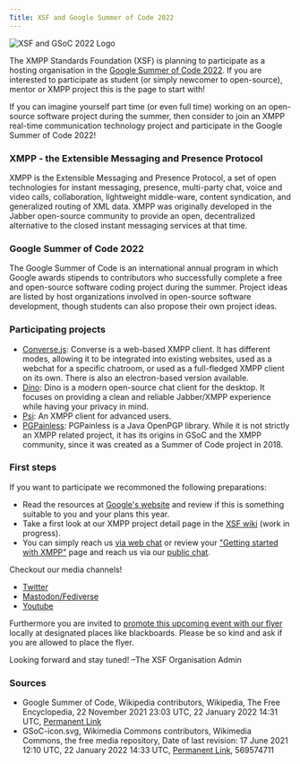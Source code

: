 ```yaml
---
Title: XSF and Google Summer of Code 2022
---
```


![XSF and GSoC 2022 Logo](/images/logos/GSoC_2022_Logo.png)

The XMPP Standards Foundation (XSF) is planning to participate as a hosting organisation in the [Google Summer of Code 2022](https://summerofcode.withgoogle.com/).
If you are interested to participate as student (or simply newcomer to open-source), mentor or XMPP project this is the page to start with!
 
If you can imagine yourself part time (or even full time) working on an open-source software project during the summer, then consider to join an XMPP real-time communication technology project and participate in the Google Summer of Code 2022!

### XMPP - the Extensible Messaging and Presence Protocol

XMPP is the Extensible Messaging and Presence Protocol, a set of open technologies for instant messaging, presence, multi-party chat, voice and video calls, collaboration, lightweight middle-ware, content syndication, and generalized routing of XML data. XMPP was originally developed in the Jabber open-source community to provide an open, decentralized alternative to the closed instant messaging services at that time.

### Google Summer of Code 2022

The Google Summer of Code is an international annual program in which Google awards stipends to contributors who successfully complete a free and open-source software coding project during the summer. Project ideas are listed by host organizations involved in open-source software development, though students can also propose their own project ideas. 

### Participating projects

- [Converse.js](https://wiki.xmpp.org/web/Google_Summer_of_Code_2022#Converse.js): Converse is a web-based XMPP client. It has different modes, allowing it to be integrated into existing websites, used as a webchat for a specific chatroom, or used as a full-fledged XMPP client on its own. There is also an electron-based version available.
- [Dino](https://wiki.xmpp.org/web/Google_Summer_of_Code_2022#Dino): Dino is a modern open-source chat client for the desktop. It focuses on providing a clean and reliable Jabber/XMPP experience while having your privacy in mind.
- [Psi](https://wiki.xmpp.org/web/Google_Summer_of_Code_2022#Psi): An XMPP client for advanced users.
- [PGPainless](https://wiki.xmpp.org/web/Google_Summer_of_Code_2022#PGPainless): PGPainless is a Java OpenPGP library. While it is not strictly an XMPP related project, it has its origins in GSoC and the XMPP community, since it was created as a Summer of Code project in 2018.

### First steps

If you want to participate we recommoned the following preparations:

- Read the resources at [Google's website](https://summerofcode.withgoogle.com/help) and review if this is something suitable to you and your plans this year.
- Take a first look at our XMPP project detail page in the [XSF wiki](https://wiki.xmpp.org/web/Google_Summer_of_Code_2022) (work in progress).
- You can simply reach us [via web chat](https://xmpp.org/chat#converse/room?jid=gsoc@muc.xmpp.org) or review your ["Getting started with XMPP"](https://xmpp.org/getting-started/) page and reach us via our [public chat](xmpp:gsoc@muc.xmpp.org?join).

Checkout our media channels!

- [Twitter](https://twitter.com/xmpp)
- [Mastodon/Fediverse](https://fosstodon.org/@xmpp/)
- [Youtube](https://www.youtube.com/c/XMPPStandardsFoundation)

Furthermore you are invited to [promote this upcoming event with our flyer](/images/promo/Flyer_XMPP_GSoC2022_EN.pdf) locally at designated places like blackboards. Please be so kind and ask if you are allowed to place the flyer.

Looking forward and stay tuned!
 –The XSF Organisation Admin

### Sources

- Google Summer of Code, Wikipedia contributors, Wikipedia, The Free Encyclopedia, 22 November 2021 23:03 UTC, 22 January 2022 14:31 UTC, [Permanent Link](https://en.wikipedia.org/w/index.php?title=Google_Summer_of_Code&oldid=1056637774)
- GSoC-icon.svg, Wikimedia Commons contributors, Wikimedia Commons, the free media repository, Date of last revision: 17 June 2021 12:10 UTC, 22 January 2022 14:33 UTC, [Permanent Link](https://commons.wikimedia.org/w/index.php?title=File:GSoC-icon.svg&oldid=569574711), 569574711
